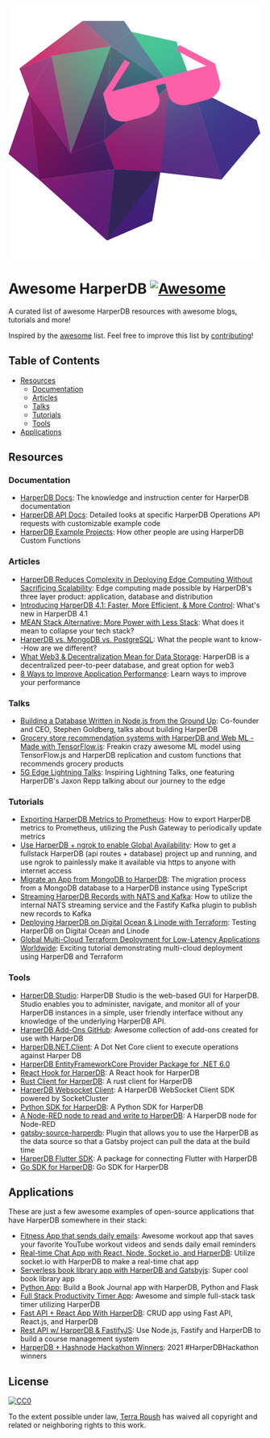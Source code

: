 ![Awesome HarperDB](awesome-harperdb-logo.png)

# Awesome HarperDB [![Awesome](https://cdn.rawgit.com/sindresorhus/awesome/d7305f38d29fed78fa85652e3a63e154dd8e8829/media/badge.svg)](https://github.com/sindresorhus/awesome)
A curated list of awesome HarperDB resources with awesome blogs, tutorials and more!

Inspired by the [awesome](https://github.com/sindresorhus/awesome) list. Feel free to improve this list by [contributing](CONTRIBUTING.md)!

## Table of Contents

- [Resources](#resources)
  - [Documentation](#documentation)
  - [Articles](#articles)
  - [Talks](#talks)
  - [Tutorials](#tutorials)
  - [Tools](#tools)
- [Applications](#applications)

## Resources
### Documentation
  - [HarperDB Docs](https://docs.harperdb.io/docs/): The knowledge and instruction center for HarperDB documentation 
  - [HarperDB API Docs](https://api.harperdb.io/): Detailed looks at specific HarperDB Operations API requests with customizable example code
  - [HarperDB Example Projects](https://docs.harperdb.io/docs/custom-functions/example-projects): How other people are using HarperDB Custom Functions

### Articles

- [HarperDB Reduces Complexity in Deploying Edge Computing Without Sacrificing Scalability](https://techbullion.com/harperdb-reduces-complexity-in-deploying-edge-computing-without-sacrificing-scalability/): Edge computing made possible by HarperDB's three layer product: application, database and distribution
- [Introducing HarperDB 4.1: Faster, More Efficient, & More Control](https://www.harperdb.io/post/introducing-harperdb-4-1-faster-more-efficient-more-control): What's new in HarperDB 4.1
- [MEAN Stack Alternative: More Power with Less Stack](https://www.harperdb.io/post/mean-stack-alternative): What does it mean to collapse your tech stack?
- [HarperDB vs. MongoDB vs. PostgreSQL](https://www.harperdb.io/post/harperdb-vs-mongodb-vs-postgresql#:~:text=Data%20Storage%20%26%20Architecture,level%20attributes%20indexed%20by%20default.): What the people want to know--How are we different?
- [What Web3 & Decentralization Mean for Data Storage](https://medium.com/nerd-for-tech/what-web3-decentralization-mean-for-data-storage-582fbd302b5e): HarperDB is a decentralized peer-to-peer database, and great option for web3 
- [8 Ways to Improve Application Performance](https://www.harperdb.io/post/8-ways-to-improve-application-performance): Learn ways to improve your performance

### Talks

- [Building a Database Written in Node.js from the Ground Up](https://www.youtube.com/watch?v=0mEOgbOkteI): Co-founder and CEO, Stephen Goldberg, talks about building HarperDB
- [Grocery store recommendation systems with HarperDB and Web ML - Made with TensorFlow.js](https://www.youtube.com/watch?v=JQksipdQiGI): Freakin crazy awesome ML model using TensorFlow.js and HarperDB replication and custom functions that recommends grocery products 
- [5G Edge Lightning Talks](https://events.verizon5glabs.com/5gedgelightingtalksmay): Inspiring Lightning Talks, one featuring HarperDB's Jaxon Repp talking about our journey to the edge

### Tutorials

- [Exporting HarperDB Metrics to Prometheus](https://www.harperdb.io/post/exporting-harperdb-metrics-to-prometheus): How to export HarperDB metrics to Prometheus, utilizing the Push Gateway to periodically update metrics
- [Use HarperDB + ngrok to enable Global Availability](https://www.harperdb.io/post/use-harperdb-ngrok-to-enable-global-availability): How to get a fullstack HarperDB (api routes + database) project up and running, and use ngrok to painlessly make it available via https to anyone with internet access
- [Migrate an App from MongoDB to HarperDB](https://www.harperdb.io/post/migrate-an-app-from-mongodb-to-harperdb): The migration process from a MongoDB database to a HarperDB instance using TypeScript
- [Streaming HarperDB Records with NATS and Kafka](https://www.harperdb.io/post/streaming-harperdb-records-with-nats-and-kafka): How to utilize the internal NATS streaming service and the Fastify Kafka plugin to publish new records to Kafka
- [Deploying HarperDB on Digital Ocean & Linode with Terraform](https://www.harperdb.io/post/deploying-harperdb-on-digital-ocean-linode-with-terraform): Testing HarperDB on Digital Ocean and Linode
- [Global Multi-Cloud Terraform Deployment for Low-Latency Applications Worldwide](https://medium.com/geekculture/global-multi-cloud-terraform-deployment-for-low-latency-applications-worldwide-b02c65c859ca): Exciting tutorial demonstrating multi-cloud deployment using HarperDB and Terraform

### Tools

- [HarperDB Studio](https://studio.harperdb.io/sign-up): HarperDB Studio is the web-based GUI for HarperDB. Studio enables you to administer, navigate, and monitor all of your HarperDB instances in a simple, user friendly interface without any knowledge of the underlying HarperDB API.
- [HarperDB Add-Ons GitHub](https://github.com/HarperDB-Add-Ons): Awesome collection of add-ons created for use with HarperDB
- [HarperDB.NET.Client](https://www.nuget.org/packages/HarperDB.NET.Client/1.1.0): A Dot Net Core client to execute operations against Harper DB
- [HarperDB EntityFrameworkCore Provider Package for .NET 6.0](https://www.nuget.org/packages/HarperDB.EntityFrameworkCore)
- [React Hook for HarperDB](https://www.npmjs.com/package/use-harperdb): A React hook for HarperDB
- [Rust Client for HarperDB](https://crates.io/crates/harperdb): A rust client for HarperDB
- [HarperDB Websocket Client](https://www.npmjs.com/package/harperdb-websocket-client): A HarperDB WebSocket Client SDK powered by SocketCluster
- [Python SDK for HarperDB](https://pypi.org/project/harperdb/): A Python SDK for HarperDB
- [A Node-RED node to read and write to HarperDB](https://flows.nodered.org/node/node-red-contrib-harperdb): A HarperDB node for Node-RED
- [gatsby-source-harperdb](https://www.npmjs.com/package/gatsby-source-harperdb): Plugin that allows you to use the HarperDB as the data source so that a Gatsby project can pull the data at the build time
- [HarperDB Flutter SDK](https://pub.dev/packages/harperdb): A package for connecting Flutter with HarperDB
- [Go SDK for HarperDB](https://pkg.go.dev/github.com/HarperDB-Add-Ons/sdk-go): Go SDK for HarperDB


## Applications

These are just a few awesome examples of open-source applications that have HarperDB somewhere in their stack:

- [Fitness App that sends daily emails](https://www.youtube.com/watch?v=KMkmA4i2FQc): Awesome workout app that saves your favorite YouTube workout videos and sends daily email reminders 
- [Real-time Chat App with React, Node, Socket.io, and HarperDB](https://www.freecodecamp.org/news/build-a-realtime-chat-app-with-react-express-socketio-and-harperdb/): Utilize socket.io with HarperDB to make a real-time chat app
- [Serverless book library app with HarperDB and Gatsbyjs](https://blog.greenroots.info/create-a-serverless-book-library-app-with-harperdb-and-gatsbyjs): Super cool book library app
- [Python App](https://bhavaniravi.medium.com/build-a-python-app-with-harperdb-ee2ee4231039): Build a Book Journal app with HarperDB, Python and Flask
- [Full Stack Productivity Timer App](https://www.freecodecamp.org/news/nextjs-and-harperdb-tutorial-build-a-full-stack-app/): Awesome and simple full-stack task timer utilizing HarperDB
- [Fast API + React App With HarperDB](https://medium.com/@dennisivy/fast-api-react-crud-app-with-harperdb-5834af537c23): CRUD app using Fast API, React.js, and HarperDB
- [Rest API w/ HarperDB & FastifyJS](https://hackernoon.com/how-to-create-a-restful-api-with-harperdb-and-fastifyjs-bw15343i): Use Node.js, Fastify and HarperDB to build a course management system
- [HarperDB + Hashnode Hackathon Winners](https://townhall.hashnode.com/harperdb-hashnode-hackathon-winners): 2021 #HarperDBHackathon winners


## License

[![CC0](http://mirrors.creativecommons.org/presskit/buttons/88x31/svg/cc-zero.svg)](https://creativecommons.org/publicdomain/zero/1.0/)

To the extent possible under law, [Terra Roush](https://github.com/terraHDB)  has waived all copyright and related or neighboring rights to this work.

